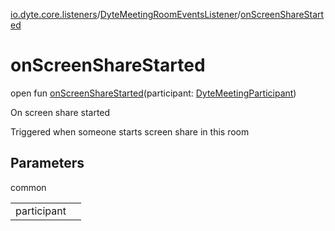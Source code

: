 [io.dyte.core.listeners](../index.md)/[DyteMeetingRoomEventsListener](index.md)/[onScreenShareStarted](on-screen-share-started.md)

# onScreenShareStarted


open fun [onScreenShareStarted](on-screen-share-started.md)(participant: [DyteMeetingParticipant](../../com.dyte.mobilecorekmm.models/-dyte-meeting-participant/index.md))

On screen share started

Triggered when someone starts screen share in this room

## Parameters

common

| | |
|---|---|
| participant |  |
